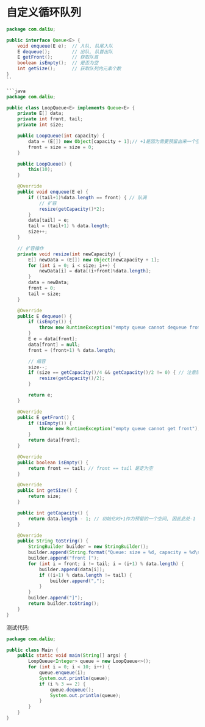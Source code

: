# 自定义循环队列

```java
package com.daliu;

public interface Queue<E> {
    void enqueue(E e);  // 入队, 队尾入队
    E dequeue();        // 出队, 队首出队
    E getFront();       // 获取队首
    boolean isEmpty();  // 是否为空
    int getSize();      // 获取队列内元素个数
}
``

```java
package com.daliu;

public class LoopQueue<E> implements Queue<E> {
    private E[] data;
    private int front, tail;
    private int size;

    public LoopQueue(int capacity) {
        data = (E[]) new Object[capacity + 1];// +1是因为需要预留出来一个空间判断队列是否满
        front = size = size = 0;
    }

    public LoopQueue() {
        this(10);
    }

    @Override
    public void enqueue(E e) {
        if ((tail+1)%data.length == front) { // 队满
            // 扩容
            resize(getCapacity()*2);
        }
        data[tail] = e;
        tail = (tail+1) % data.length;
        size++;
    }

    // 扩容操作
    private void resize(int newCapacity) {
        E[] newData = (E[]) new Object[newCapacity + 1];
        for (int i = 0; i < size; i++) {
            newData[i] = data[(i+front)%data.length];
        }
        data = newData;
        front = 0;
        tail = size;
    }

    @Override
    public E dequeue() {
        if (isEmpty()) {
            throw new RuntimeException("empty queue cannot dequeue from queue");
        }
        E e = data[front];
        data[front] = null;
        front = (front+1) % data.length;

        // 缩容
        size--;
        if (size == getCapacity()/4 && getCapacity()/2 != 0) { // 注意防止复杂度震荡
            resize(getCapacity()/2);
        }

        return e;
    }

    @Override
    public E getFront() {
        if (isEmpty()) {
            throw new RuntimeException("empty queue cannot get front");
        }
        return data[front];
    }

    @Override
    public boolean isEmpty() {
        return front == tail; // front == tail 是定为空
    }

    @Override
    public int getSize() {
        return size;
    }

    public int getCapacity() {
        return data.length - 1; // 初始化时+1作为预留的一个空间, 因此此处-1
    }

    @Override
    public String toString() {
        StringBuilder builder = new StringBuilder();
        builder.append(String.format("Queue: size = %d, capacity = %d\n", size, getCapacity()));
        builder.append("front [");
        for (int i = front; i != tail; i = (i+1) % data.length) {
            builder.append(data[i]);
            if ((i+1) % data.length != tail) {
                builder.append(",");
            }
        }
        builder.append("]");
        return builder.toString();
    }
}
```

测试代码:

```java
package com.daliu;

public class Main {
    public static void main(String[] args) {
        LoopQueue<Integer> queue = new LoopQueue<>();
        for (int i = 0; i < 10; i++) {
            queue.enqueue(i);
            System.out.println(queue);
            if (i % 3 == 2) {
                queue.dequeue();
                System.out.println(queue);
            }
        }
    }
}
```